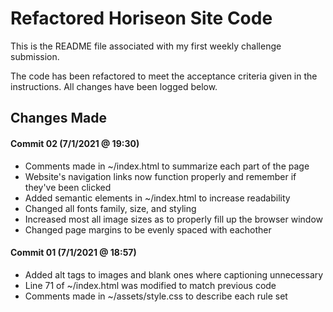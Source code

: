 # Refactored Horiseon Site Code

This is the README file associated with my first weekly challenge submission.

The code has been refactored to meet the acceptance criteria given in the instructions. All changes have been logged below.

## Changes Made

#### Commit 02 (7/1/2021 @ 19:30)
- Comments made in ~/index.html to summarize each part of the page
- Website's navigation links now function properly and remember if they've been clicked
- Added semantic elements in ~/index.html to increase readability
- Changed all fonts family, size, and styling
- Increased most all image sizes as to properly fill up the browser window
- Changed page margins to be evenly spaced with eachother

#### Commit 01 (7/1/2021 @ 18:57)
- Added alt tags to images and blank ones where captioning unnecessary
- Line 71 of ~/index.html was modified to match previous code
- Comments made in ~/assets/style.css to describe each rule set